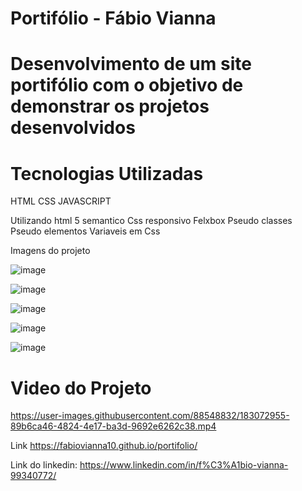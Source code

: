 

#   Portifólio - Fábio Vianna 


 # Desenvolvimento de um site portifólio com o objetivo de demonstrar os projetos desenvolvidos  
 
 
 # Tecnologias Utilizadas
 
  HTML
 CSS
 JAVASCRIPT
 
Utilizando html 5 semantico 
Css responsivo
Felxbox
Pseudo classes
Pseudo elementos
Variaveis em Css


 
 
 
 
 
 
 
 
 
 
 
 Imagens do projeto
 
 ![image](https://user-images.githubusercontent.com/88548832/183072490-90a91d45-cad8-4df2-aa95-9efc98a8cca6.png)
 
 ![image](https://user-images.githubusercontent.com/88548832/183072583-1e491fc4-822b-46bc-a456-33bf12c4e0ca.png)

![image](https://user-images.githubusercontent.com/88548832/183072640-04d7066b-a9bd-4bcf-a5df-b2227c764892.png)

![image](https://user-images.githubusercontent.com/88548832/183072683-f580297e-6fe9-42a9-886c-ab6ed7f64755.png)

![image](https://user-images.githubusercontent.com/88548832/183072717-967fb0bf-e447-493e-abb9-edd18283954e.png)

 
 
 # Video do Projeto
 
 


https://user-images.githubusercontent.com/88548832/183072955-89b6ca46-4824-4e17-ba3d-9692e6262c38.mp4


 

 Link https://fabiovianna10.github.io/portifolio/
 
 Link do linkedin: https://www.linkedin.com/in/f%C3%A1bio-vianna-99340772/


